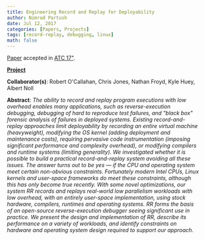 ```yaml
---
title: Engineering Record and Replay for Deployability
author: Nimrod Partush
date: Jul 12, 2017
categories: [Papers, Projects]
tags: [record-replay, debugging, linux]
math: false
---
```


[Paper](/assets/publications/rr.pdf) accepted in [ATC 17"](https://www.usenix.org/conference/atc17).

**[Project](https://rr-project.org/)**

**Collaborator(s)**: Robert O'Callahan, Chris Jones, Nathan Froyd, Kyle Huey, Albert Noll

**Abstract**: _The ability to record and replay program executions
               with low overhead enables many applications, such
               as reverse-execution debugging, debugging of hard to reproduce test failures,
               and "black box" forensic analysis of failures in deployed systems. Existing record-and-replay
               approaches limit deployability by recording an entire virtual machine
               (heavyweight), modifying the OS kernel (adding deployment and maintenance costs),
               requiring pervasive code instrumentation (imposing significant performance and
               complexity overhead), or modifying compilers and runtime systems (limiting generality).
               We investigated whether it is possible to build a practical record-and-replay
               system avoiding all these issues.
               The answer turns out to be yes — if the CPU and operating system meet certain non-obvious
               constraints. Fortunately modern Intel CPUs, Linux kernels and user-space
               frameworks do meet these constraints, although this has
               only become true recently. With some novel optimizations, our system RR records
               and replays real-world low parallelism workloads with low overhead, with an entirely
               user-space implementation, using stock hardware, compilers, runtimes and operating systems.
               RR forms the basis of an open-source reverse-execution debugger seeing significant use in
               practice. We present the design and implementation of RR, describe its performance on a
               variety of workloads, and identify constraints on hardware
               and operating system design required to support our approach._
